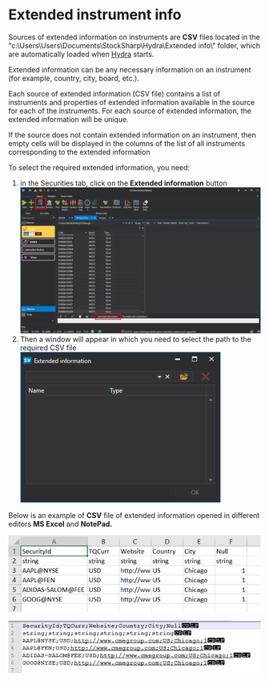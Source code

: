 # Extended instrument info

Sources of extended information on instruments are **CSV** files located in the "c:\\Users\\Users\\Documents\\StockSharp\\Hydra\\Extended info\\" folder, which are automatically loaded when [Hydra](Hydra.md) starts.

Extended information can be any necessary information on an instrument (for example, country, city, board, etc.). 

Each source of extended information (CSV file) contains a list of instruments and properties of extended information available in the source for each of the instruments. For each source of extended information, the extended information will be unique.

If the source does not contain extended information on an instrument, then empty cells will be displayed in the columns of the list of all instruments corresponding to the extended information

To select the required extended information, you need:

1. in the Securities tab, click on the **Extended information** button![hydra Extension Info securities](../images/hydra_ExtensionInfo_securities.png)
2. Then a window will appear in which you need to select the path to the required CSV file![hydra Extension Info window](../images/hydra_ExtensionInfo_window.png)

Below is an example of **CSV** file of extended information opened in different editors **MS Excel** and **NotePad.**

![hydra ExtensionInfo csv excel](../images/hydra_ExtensionInfo_csv_excel.png)

![hydra ExtensionInfo csv notepad](../images/hydra_ExtensionInfo_csv_notepad.png)
